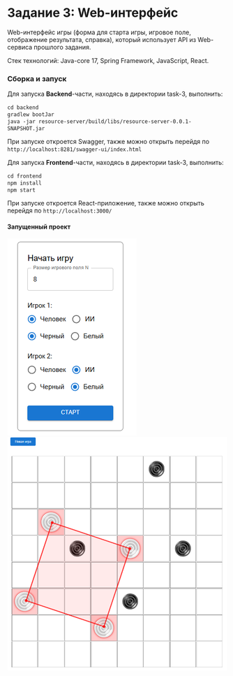 # Задание 3: Web-интерфейс

Web-интерфейс игры (форма для старта игры, игровое поле, отображение результата, справка), который использует API из Web-сервиса прошлого задания.

Стек технологий: Java-core 17, Spring Framework, JavaScript, React.

### Сборка и запуск

Для запуска **Backend**-части, находясь в директории task-3, выполнить:
```
cd backend
gradlew bootJar
java -jar resource-server/build/libs/resource-server-0.0.1-SNAPSHOT.jar
```
При запуске откроется Swagger, также можно открыть перейдя по
`http://localhost:8281/swagger-ui/index.html`


Для запуска **Frontend**-части, находясь в директории task-3, выполнить:
```
cd frontend
npm install
npm start
```
При запуске откроется React-приложение, также можно открыть перейдя по
`http://localhost:3000/`



#### Запущенный проект

![1](../img/task3.1.png)
![2](../img/task3.2.png)